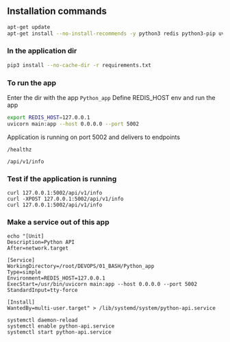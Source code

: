 ## Installation commands

```sh
apt-get update
apt-get install --no-install-recommends -y python3 redis python3-pip uvicorn
```

### In the application dir
```sh
pip3 install --no-cache-dir -r requirements.txt
```

### To run the app

Enter the dir with the app `Python_app`
Define REDIS_HOST env and run the app
```sh
export REDIS_HOST=127.0.0.1
uvicorn main:app --host 0.0.0.0 --port 5002
```

Application is running on port 5002 and delivers to endpoints

`/healthz`

`/api/v1/info`

### Test if the application is running

```
curl 127.0.0.1:5002/api/v1/info
curl -XPOST 127.0.0.1:5002/api/v1/info
curl 127.0.0.1:5002/api/v1/info
```

### Make a service out of this app
```
echo "[Unit]
Description=Python API
After=network.target

[Service]
WorkingDirectory=/root/DEVOPS/01_BASH/Python_app
Type=simple
Environment=REDIS_HOST=127.0.0.1
ExecStart=/usr/bin/uvicorn main:app --host 0.0.0.0 --port 5002
StandardInput=tty-force

[Install]
WantedBy=multi-user.target" > /lib/systemd/system/python-api.service

systemctl daemon-reload
systemctl enable python-api.service
systemctl start python-api.service
```